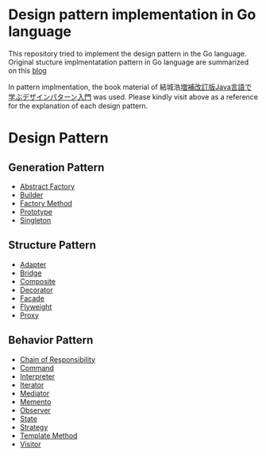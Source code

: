 # Design pattern implementation in Go language

This repository tried to implement the design pattern in the Go language.
Original stucture implmentatation pattern in Go language are summarized on this [blog](http://blog.monochromegane.com/blog/2014/03/23/struct-implementaion-patterns-in-golang)

In pattern implmentation, the book material of 結城浩[増補改訂版Java言語で学ぶデザインパターン入門](http://www.amazon.co.jp/%E5%A2%97%E8%A3%9C%E6%94%B9%E8%A8%82%E7%89%88Java%E8%A8%80%E8%AA%9E%E3%81%A7%E5%AD%A6%E3%81%B6%E3%83%87%E3%82%B6%E3%82%A4%E3%83%B3%E3%83%91%E3%82%BF%E3%83%BC%E3%83%B3%E5%85%A5%E9%96%80-%E7%B5%90%E5%9F%8E-%E6%B5%A9/dp/4797327030/ref=sr_1_2?ie=UTF8&qid=1395468803&sr=8-2&keywords=%E3%83%87%E3%82%B6%E3%82%A4%E3%83%B3%E3%83%91%E3%82%BF%E3%83%BC%E3%83%B3) was used. Please kindly visit above as a reference for the explanation of each design pattern.

# Design Pattern

## Generation Pattern

- [Abstract Factory](https://github.com/monochromegane/go_design_pattern/tree/master/abstract_factory)
- [Builder](https://github.com/monochromegane/go_design_pattern/tree/master/builder)
- [Factory Method](https://github.com/monochromegane/go_design_pattern/tree/master/factory_method)
- [Prototype](https://github.com/monochromegane/go_design_pattern/tree/master/prototype)
- [Singleton](https://github.com/monochromegane/go_design_pattern/tree/master/singleton)

## Structure Pattern

- [Adapter](https://github.com/monochromegane/go_design_pattern/tree/master/adapter)
- [Bridge](https://github.com/monochromegane/go_design_pattern/tree/master/bridge)
- [Composite](https://github.com/monochromegane/go_design_pattern/tree/master/composite)
- [Decorator](https://github.com/monochromegane/go_design_pattern/tree/master/decorator)
- [Facade](https://github.com/monochromegane/go_design_pattern/tree/master/facade)
- [Flyweight](https://github.com/monochromegane/go_design_pattern/tree/master/flyweight)
- [Proxy](https://github.com/monochromegane/go_design_pattern/tree/master/proxy)

## Behavior Pattern

- [Chain of Responsibility](https://github.com/monochromegane/go_design_pattern/tree/master/chain_of_responsibility)
- [Command](https://github.com/monochromegane/go_design_pattern/tree/master/command)
- [Interpreter](https://github.com/monochromegane/go_design_pattern/tree/master/interpreter)
- [Iterator](https://github.com/monochromegane/go_design_pattern/tree/master/iterator)
- [Mediator](https://github.com/monochromegane/go_design_pattern/tree/master/mediator)
- [Memento](https://github.com/monochromegane/go_design_pattern/tree/master/memento)
- [Observer](https://github.com/monochromegane/go_design_pattern/tree/master/observer)
- [State](https://github.com/monochromegane/go_design_pattern/tree/master/state)
- [Strategy](https://github.com/monochromegane/go_design_pattern/tree/master/strategy)
- [Template Method](https://github.com/monochromegane/go_design_pattern/tree/master/template_method)
- [Visitor](https://github.com/monochromegane/go_design_pattern/tree/master/visitor)

